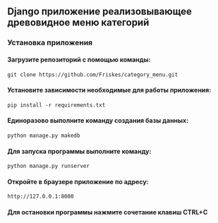 ## Django приложение реализовывающее древовидное меню категорий

### Установка приложения

#### Загрузите репозиторий с помощью команды:
`git clone https://github.com/Friskes/category_menu.git`

#### Установите зависимости необходимые для работы приложения:
`pip install -r requirements.txt`

#### Единоразово выполните команду создания базы данных:
`python manage.py makedb`

#### Для запуска программы выполните команду:
`python manage.py runserver`

#### Откройте в браузере приложение по адресу:
`http://127.0.0.1:8000`

#### Для остановки программы нажмите сочетание клавиш CTRL+C
